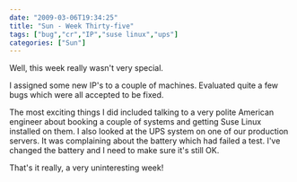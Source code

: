```yaml
---
date: "2009-03-06T19:34:25"
title: "Sun - Week Thirty-five"
tags: ["bug","cr","IP","suse linux","ups"]
categories: ["Sun"]
---
```


Well, this week really wasn't very special.

I assigned some new IP's to a couple of machines.
Evaluated quite a few bugs which were all accepted to be fixed.

The most exciting things I did included talking to a very polite American engineer about booking a couple of systems and getting Suse Linux installed on them.
I also looked at the UPS system on one of our production servers. It was complaining about the battery which had failed a test. I've changed the battery and I need to make sure it's still OK.

That's it really, a very uninteresting week!
